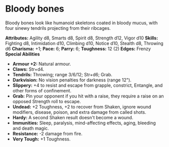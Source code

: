 # Bloody bones

Bloody bones look like humanoid skeletons coated in bloody mucus,
with four sinewy tendrils projecting from their ribcages.

**Attributes:** Agility d8, Smarts d8, Spirit d8, Strength d12, Vigor
d10
**Skills:** Fighting d8, Intimidation d10, Climbing d10, Notice d10,
Stealth d8, Throwing d6
**Charisma:** +1; **Pace:** 6; **Parry:** 6; **Toughness:** 12 (2)
**Edges:** Frenzy
**Special Abilities**

- **Armour +2:** Natural armour.
- **Claws:** Str+d4.
- **Tendrils:** Throwing; range 3/6/12; Str+d6; Grab.
- **Darkvision:** No vision penalties for darkness (range 12").
- **Slippery:** +4 to resist and escape from grapple, constrict,
Entangle, and other forms of confinement.
- **Grab:** Pin your opponent if you hit with a raise, they require a
raise on an opposed Strength roll to escape.
- **Undead:** +2 Toughness, +2 to recover from Shaken, ignore wound
modifiers, disease, poison, and extra damage from called shots.
- **Hardy:** A second Shaken result doesn't become a wound.
- **Immunities:** Sleep, paralysis, mind-affecting effects, aging,
bleeding and death magic.
- **Resistance:** -2 damage from fire.
- **Very Tough:** +1 Toughness.
